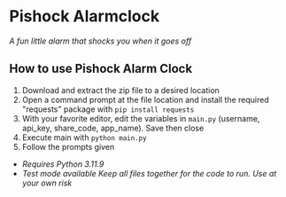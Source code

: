 # Pishock Alarmclock
_A fun little alarm that shocks you when it goes off_


## How to use Pishock Alarm Clock

1. Download and extract the zip file to a desired location
2. Open a command prompt at the file location and install the required "requests" package with `pip install requests`
3. With your favorite editor, edit the variables in `main.py` (username, api_key, share_code, app_name). Save then close
4. Execute main with `python main.py`
5. Follow the prompts given

* _Requires Python 3.11.9_
* _Test mode available_
 _Keep all files together for the code to run. Use at your own risk_

